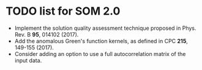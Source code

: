 TODO list for SOM 2.0
=====================

* Implement the solution quality assessment technique proposed in Phys. Rev. B **95**, 014102 (2017).
* Add the anomalous Green's function kernels, as defined in CPC **215**, 149-155 (2017).
* Consider adding an option to use a full autocorrelation matrix of the input data.
